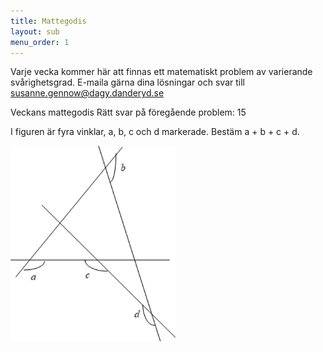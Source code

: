 ```yaml
---
title: Mattegodis
layout: sub
menu_order: 1
---
```


Varje vecka kommer här att finnas ett matematiskt problem av varierande svårighetsgrad. E-maila gärna dina lösningar och svar till
[susanne.gennow@dagy.danderyd.se](mailto:susanne.gennow@dagy.danderyd.se)

Veckans mattegodis
Rätt svar på föregående problem: 15

I figuren är fyra vinklar, a, b, c och d markerade. 
Bestäm a + b + c + d.

<img src="/assets/godis1.png" alt="mattegodis" style="width:264px;height:313px;">
